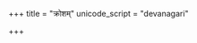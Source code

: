 +++
title = "क्रोशम्"
unicode_script = "devanagari"

+++
<div class="js_include" url="/vedAH_sAma/paravastu-saama/devaH/indraH/krosham/"  newLevelForH1="1" includeTitle="false"> </div>